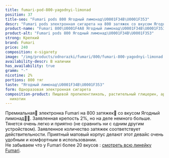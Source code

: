 ```yaml
---
title: fumari-pod-800-yagodnyi-limonad
position: 37
title-seo: "Fumari pods 800 Ягодный лимонад\U0001F34B\U0001F353"
descr: "Fumari pods электронная сигарета на 800 затяжек со вкусом Ягодный лимонад\U0001F34B\U0001F353"
product-name: "Fumari 800\U0001F4A8 Ягодный лимонад\U0001F34B\U0001F353"
product-alt: "Fumari pods 800 Ягодный лимонад\U0001F34B\U0001F353"
strong: Крепкий
brand: Fumari
price: 240
composition: e-sigarety
image: "/img/products/odnorazki/fumari/800/fumari-800-yagodnyi-limonad.png"
availability-descr: В наличии
has_availability: true
gramm: "-"
nicotine: 2%
portions: 800 тяг
taste: "Ягодный лимонад\U0001F34B\U0001F353"
form: Одноразовая электронная сигарета
composition-product: Пищевой пропиленгликоль, растительный глицерин, ароматизатор,
  никотин
---
```


Премиальная🥇 электронка Fumari на 800 затяжек💨 со вкусом Ягодный лимонад🍋🍓. Заявленная крепость 2%, но на деле немного больше. Тянется очень легко и приятно (не сравнить ни с одним другим устройством). Заявленное количество затяжек соответствует действительности. Приятный матовый корпус делают этот девайс очень удобным и комфортным в использовании.<br>
Не забываем что у Fumari более 20 вкусов : [смотреть всю линейку Fumari](/fumari).